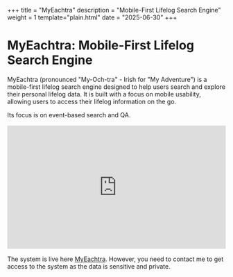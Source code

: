 +++
title = "MyEachtra"
description = "Mobile-First Lifelog Search Engine"
weight = 1
template="plain.html"
date = "2025-06-30"
+++

# MyEachtra: Mobile-First Lifelog Search Engine

MyEachtra (pronounced "My-Och-tra" - Irish for "My Adventure")
is a mobile-first lifelog search engine designed to help users search and explore their personal lifelog data. It is built with a focus on mobile usability, allowing users to access their lifelog information on the go.

Its focus is on event-based search and QA.

<iframe width="640" height="360"
src="https://www.youtube.com/embed/rj5c6DMO5Ik" title="LSC25 - MyEachtra" frameborder="0" allow="accelerometer; autoplay; clipboard-write; encrypted-media; gyroscope; picture-in-picture" allowfullscreen
style="max-width: 100%; height: auto; aspect-ratio: 16/9; margin: 0 auto; display: block;
margin-bottom: 1rem; margin-top: 1rem; margin-left: auto; margin-right: auto;"
></iframe>

The system is live here [MyEachtra](https://mysceal.computing.dcu.ie/). However, you need to contact me to get access to the system as the data is sensitive and private.


